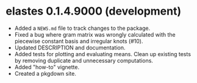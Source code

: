 # elastes 0.1.4.9000 (development)

* Added a `NEWS.md` file to track changes to the package.
* Fixed a bug where gram matrix was wrongly calculated with the piecewise constant basis and irregular knots (#10).
* Updated DESCRIPTION and documentation.
* Added tests for plotting and evaluating means. Clean up existing tests by removing duplicate and unnecessary computations.
* Added "how-to" vignette.
* Created a pkgdown site.
